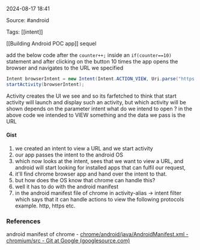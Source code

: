 
2024-08-17 18:41

Source: #android 

Tags: [[intent]]

[[Building Android POC app]] sequel  

add the below code after the `counter++;` inside an `if(counter==10)` statement
and after clicking on the button 10 times the app opens the browser and navigates to the URL we specified 

``` java
Intent browserIntent = new Intent(Intent.ACTION_VIEW, Uri.parse("https://hextree.io/"));
startActivity(browserIntent); 
```

Activity creates the UI we see and so its farfetched to think that start activity will launch and display such an activity, but which activity will be shown depends on the parameter intent
what do we intend to open ? 
in the above code we intended to VIEW something and the data we pass is the URL 
#### Gist 

1. we created an intent to view a URL and we start activity 
2. our app passes the intent to the android OS 
3. which now looks at the intent, sees that we want to view a URL, and android will start looking for installed apps that can fulfil our request, 
4. it'll find chrome browser app and hand over the intent to that. 
5. but how does the OS know that chrome can handle this? 
6. well it has to do with the android manifest 
7. in the android manifest file of chrome in activity-alias -> intent filter which says that it can handle actions to view the following protocols example. http, https etc. 




### References

android manifest of chrome - [chrome/android/java/AndroidManifest.xml - chromium/src - Git at Google (googlesource.com)](https://chromium.googlesource.com/chromium/src/+/b71e98cdf14f18cb967a73857826f6e8c568cea0/chrome/android/java/AndroidManifest.xml#156)